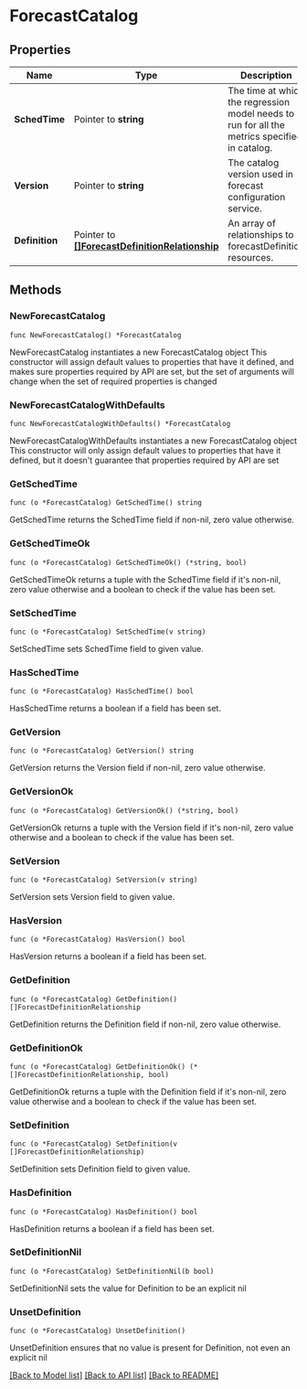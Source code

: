 # ForecastCatalog

## Properties

Name | Type | Description | Notes
------------ | ------------- | ------------- | -------------
**SchedTime** | Pointer to **string** | The time at which the regression model needs to run for all the metrics specified in catalog. | [optional] [readonly] 
**Version** | Pointer to **string** | The catalog version used in forecast configuration service. | [optional] [readonly] 
**Definition** | Pointer to [**[]ForecastDefinitionRelationship**](forecast.Definition.Relationship.md) | An array of relationships to forecastDefinition resources. | [optional] [readonly] 

## Methods

### NewForecastCatalog

`func NewForecastCatalog() *ForecastCatalog`

NewForecastCatalog instantiates a new ForecastCatalog object
This constructor will assign default values to properties that have it defined,
and makes sure properties required by API are set, but the set of arguments
will change when the set of required properties is changed

### NewForecastCatalogWithDefaults

`func NewForecastCatalogWithDefaults() *ForecastCatalog`

NewForecastCatalogWithDefaults instantiates a new ForecastCatalog object
This constructor will only assign default values to properties that have it defined,
but it doesn't guarantee that properties required by API are set

### GetSchedTime

`func (o *ForecastCatalog) GetSchedTime() string`

GetSchedTime returns the SchedTime field if non-nil, zero value otherwise.

### GetSchedTimeOk

`func (o *ForecastCatalog) GetSchedTimeOk() (*string, bool)`

GetSchedTimeOk returns a tuple with the SchedTime field if it's non-nil, zero value otherwise
and a boolean to check if the value has been set.

### SetSchedTime

`func (o *ForecastCatalog) SetSchedTime(v string)`

SetSchedTime sets SchedTime field to given value.

### HasSchedTime

`func (o *ForecastCatalog) HasSchedTime() bool`

HasSchedTime returns a boolean if a field has been set.

### GetVersion

`func (o *ForecastCatalog) GetVersion() string`

GetVersion returns the Version field if non-nil, zero value otherwise.

### GetVersionOk

`func (o *ForecastCatalog) GetVersionOk() (*string, bool)`

GetVersionOk returns a tuple with the Version field if it's non-nil, zero value otherwise
and a boolean to check if the value has been set.

### SetVersion

`func (o *ForecastCatalog) SetVersion(v string)`

SetVersion sets Version field to given value.

### HasVersion

`func (o *ForecastCatalog) HasVersion() bool`

HasVersion returns a boolean if a field has been set.

### GetDefinition

`func (o *ForecastCatalog) GetDefinition() []ForecastDefinitionRelationship`

GetDefinition returns the Definition field if non-nil, zero value otherwise.

### GetDefinitionOk

`func (o *ForecastCatalog) GetDefinitionOk() (*[]ForecastDefinitionRelationship, bool)`

GetDefinitionOk returns a tuple with the Definition field if it's non-nil, zero value otherwise
and a boolean to check if the value has been set.

### SetDefinition

`func (o *ForecastCatalog) SetDefinition(v []ForecastDefinitionRelationship)`

SetDefinition sets Definition field to given value.

### HasDefinition

`func (o *ForecastCatalog) HasDefinition() bool`

HasDefinition returns a boolean if a field has been set.

### SetDefinitionNil

`func (o *ForecastCatalog) SetDefinitionNil(b bool)`

 SetDefinitionNil sets the value for Definition to be an explicit nil

### UnsetDefinition
`func (o *ForecastCatalog) UnsetDefinition()`

UnsetDefinition ensures that no value is present for Definition, not even an explicit nil

[[Back to Model list]](../README.md#documentation-for-models) [[Back to API list]](../README.md#documentation-for-api-endpoints) [[Back to README]](../README.md)


